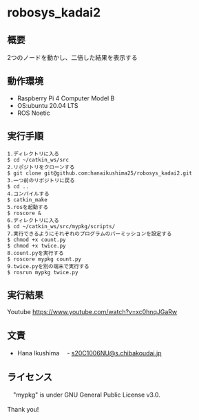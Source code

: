 # robosys_kadai2

## 概要
2つのノードを動かし、二倍した結果を表示する

## 動作環境
- Raspberry Pi 4 Computer Model B
- OS:ubuntu 20.04 LTS
- ROS Noetic

## 実行手順
```
1.ディレクトリに入る
$ cd ~/catkin_ws/src
2.リポジトリをクローンする
$ git clone git@github.com:hanaikushima25/robosys_kadai2.git
3.一つ前のリポジトリに戻る
$ cd ..
4.コンパイルする
$ catkin_make
5.rosを起動する
$ roscore &
6.ディレクトリに入る
$ cd ~/catkin_ws/src/mypkg/scripts/
7.実行できるようにそれぞれのプログラムのパーミッションを設定する
$ chmod +x count.py       
$ chmod +x twice.py     
8.count.pyを実行する
$ roscore mypkg count.py
9.twice.pyを別の端末で実行する
$ rosrun mypkg twice.py
```
## 実行結果
 Youtube https://www.youtube.com/watch?v=xc0hnqJGaRw
## 文責
  - Hana Ikushima
　- s20C1006NU@s.chibakoudai.jp
## ライセンス
　"mypkg" is under GNU General Public License v3.0.
 
 Thank you!
　

